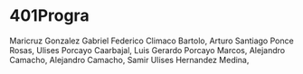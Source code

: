 # 401Progra
Maricruz Gonzalez Gabriel
Federico Climaco Bartolo,
Arturo Santiago Ponce Rosas,
Ulises Porcayo Caarbajal,
Luis Gerardo Porcayo Marcos,
Alejandro Camacho,
Alejandro Camacho,
Samir Ulises Hernandez Medina,
